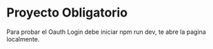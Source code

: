 # Proyecto Obligatorio

Para probar el Oauth Login debe iniciar npm run dev, te abre la pagina localmente.
 
